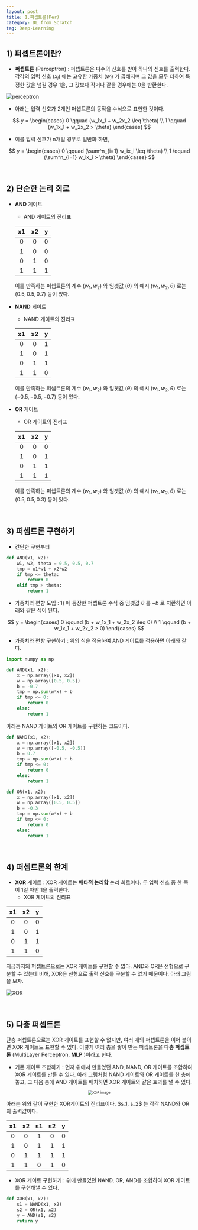 ```yaml
---
layout: post
title: 1.퍼셉트론(Per)
category: DL from Scratch
tag: Deep-Learning
---
```




## 1) 퍼셉트론이란?

- **퍼셉트론** (Perceptron) : 퍼셉트론은 다수의 신호를 받아 하나의 신호를 출력한다. 각각의 입력 신호 $(x_i)$ 에는 고유한 가중치 $(w_i)$ 가 곱해지며  그 값을 모두 더하여 특정한 값을 넘길 경우 1을, 그 값보다 작거나 같을 경우에는 0을 반환한다.

![perceptron](https://missinglink.ai/wp-content/uploads/2018/11/Frame-3.png)

- 아래는 입력 신호가 2개인 퍼셉트론의 동작을 수식으로 표현한 것이다.

$$
y = \begin{cases} 0 \qquad (w_1x_1 + w_2x_2 \leq \theta) \\
1 \qquad (w_1x_1 + w_2x_2  > \theta) \end{cases}
$$

- 이를 입력 신호가 n개일 경우로 일반화 하면,

$$
y = \begin{cases} 0 \qquad (\sum^n_{i=1} w_ix_i \leq \theta) \\
1 \qquad (\sum^n_{i=1} w_ix_i > \theta) \end{cases}
$$



<br/>

## 2) 단순한 논리 회로

- **AND** 게이트

  - AND 게이트의 진리표

  |  x1  |  x2  |  y   |
  | :--: | :--: | :--: |
  |  0   |  0   |  0   |
  |  1   |  0   |  0   |
  |  0   |  1   |  0   |
  |  1   |  1   |  1   |

  이를 만족하는 퍼셉트론의 계수 $(w_1, w_2)$ 와 임곗값 $(\theta)$ 의 예시 $(w_1, w_2, \theta)$ 로는 $(0.5, 0.5, 0.7)$ 등이 있다.

- **NAND** 게이트

  - NAND 게이트의 진리표

  |  x1  |  x2  |  y   |
  | :--: | :--: | :--: |
  |  0   |  0   |  1   |
  |  1   |  0   |  1   |
  |  0   |  1   |  1   |
  |  1   |  1   |  0   |

  이를 만족하는 퍼셉트론의 계수 $(w_1, w_2)$ 와 임곗값 $(\theta)$ 의 예시 $(w_1, w_2, \theta)$ 로는 $(-0.5, -0.5, -0.7)$ 등이 있다.

- **OR** 게이트
  
  - OR 게이트의 진리표
  
  |  x1  |  x2  |  y   |
  | :--: | :--: | :--: |
  |  0   |  0   |  0   |
  |  1   |  0   |  1   |
  |  0   |  1   |  1   |
  |  1   |  1   |  1   |
  
  이를 만족하는 퍼셉트론의 계수 $(w_1, w_2)$ 와 임곗값 $(\theta)$ 의 예시 $(w_1, w_2, \theta)$ 로는 $(0.5, 0.5, 0.3)$ 등이 있다.

<br/>

## 3) 퍼셉트론 구현하기

- 간단한 구현부터

```python
def AND(x1, x2):
    w1, w2, theta = 0.5, 0.5, 0.7
    tmp = x1*w1 + x2*w2
    if tmp <= theta:
        return 0
    elif tmp > theta:
        return 1
```



- 가중치와 편향 도입 : 1) 에 등장한 퍼셉트론 수식 중 임곗값 $\theta$ 를 $-b$ 로 치환하면 아래와 같은 식이 된다.

$$
y = \begin{cases} 0 \qquad (b + w_1x_1 + w_2x_2 \leq 0) \\
1 \qquad (b + w_1x_1 + w_2x_2  > 0) \end{cases}
$$



- 가중치와 편향 구현하기 : 위의 식을 적용하여 AND 게이트를 적용하면 아래와 같다.

```python
import numpy as np

def AND(x1, x2):
    x = np.array([x1, x2])
    w = np.array([0.5, 0.5])
    b = -0.7
    tmp = np.sum(w*x) + b
    if tmp <= 0:
        return 0
    else:
        return 1
```

아래는 NAND 게이트와 OR 게이트를 구현하는 코드이다.

```python
def NAND(x1, x2):
    x = np.array([x1, x2])
    w = np.array([-0.5, -0.5])
    b = 0.7
    tmp = np.sum(w*x) + b
    if tmp <= 0:
        return 0
    else:
        return 1

def OR(x1, x2):
    x = np.array([x1, x2])
    w = np.array([0.5, 0.5])
    b = -0.3
    tmp = np.sum(w*x) + b
    if tmp <= 0:
        return 0
    else:
        return 1
```



<br/>

## 4) 퍼셉트론의 한계

- **XOR** 게이트 : XOR 게이트는 **배타적 논리합** 논리 회로이다. 두 입력 신호 중 한 쪽이 1일 때만 1을 출력한다.
  - XOR 게이트의 진리표

|  x1  |  x2  |  y   |
| :--: | :--: | :--: |
|  0   |  0   |  0   |
|  1   |  0   |  1   |
|  0   |  1   |  1   |
|  1   |  1   |  0   |

지금까지의 퍼셉트론으로는 XOR 게이트를 구현할 수 없다. AND와 OR은 선형으로 구분할 수 있는데 비해, XOR은 선형으로 출력 신호를 구분할 수 없기 때문이다. 아래 그림을 보자. 

![XOR](https://steemitimages.com/640x0/https://cdn-images-1.medium.com/max/1600/1*CyGlr8VjwtQGeNsuTUq3HA.jpeg) 

<br/>

## 5) 다층 퍼셉트론

단층 퍼셉트론으로는 XOR 게이트를 표현할 수 없지만, 여러 개의 퍼셉트론을 이어 붙이면 XOR 게이트도 표현할 수 있다. 이렇게 여러 층을 쌓아 만든 퍼셉트론을 **다층 퍼셉트론** (MultiLayer Perceptron, **MLP** )이라고 한다.

- 기존 게이트 조합하기 : 먼저 위에서 만들었던 AND, NAND, OR 게이트를 조합하여 XOR 게이트를 만들 수 있다. 아래 그림처럼 NAND 게이트와 OR 게이트를 한 층에 놓고, 그 다음 층에 AND 게이트를 배치하면 XOR 게이트와 같은 효과를 낼 수 있다.

<p align="center"><img src="https://upload.wikimedia.org/wikipedia/commons/thumb/e/ed/3_gate_XOR.svg/640px-3_gate_XOR.svg.png" alt="XOR image" style="zoom: 67%;" /></p>
아래는 위와 같이 구현한 XOR게이트의 진리표이다. $s_1, s_2$ 는 각각 NAND와 OR의 출력값이다.

|  x1  |  x2  |  s1  |  s2  |  y   |
| :--: | :--: | :--: | :--: | :--: |
|  0   |  0   |  1   |  0   |  0   |
|  1   |  0   |  1   |  1   |  1   |
|  0   |  1   |  1   |  1   |  1   |
|  1   |  1   |  0   |  1   |  0   |

- XOR 게이트 구현하기 : 위에 만들었던 NAND, OR, AND를 조합하여 XOR 게이트를 구현해낼 수 있다.

```python
def XOR(x1, x2):
    s1 = NAND(x1, x2)
    s2 = OR(x1, x2)
    y = AND(s1, s2)
    return y
```

